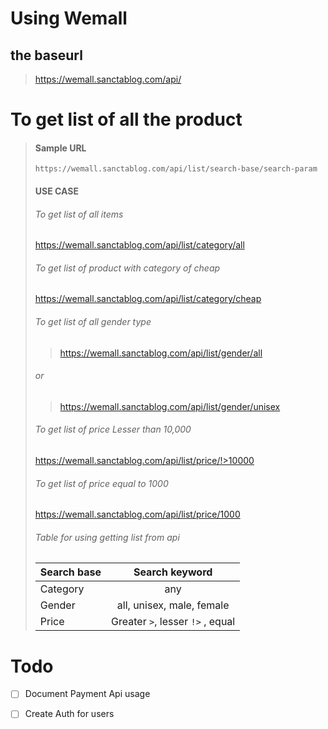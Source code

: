 # Using Wemall 


## the baseurl
>   https://wemall.sanctablog.com/api/

# To get list of all  the product
> #### Sample URL
> `https://wemall.sanctablog.com/api/list/search-base/search-param`
> #### USE CASE
> ###### To get list of all items 
> https://wemall.sanctablog.com/api/list/category/all
> ###### To get list of product with category of cheap
> https://wemall.sanctablog.com/api/list/category/cheap
> ###### To get list of all gender type 
> > https://wemall.sanctablog.com/api/list/gender/all
> ###### or
> > https://wemall.sanctablog.com/api/list/gender/unisex
> ###### To get list of price Lesser than 10,000
> https://wemall.sanctablog.com/api/list/price/!>10000
> ###### To get list of price equal to 1000
> https://wemall.sanctablog.com/api/list/price/1000
> ###### Table for using getting list from api
> | Search base | Search keyword |
> |:---| :---: |
> | Category | any |
> | Gender | all, unisex, male, female |
> | Price | Greater `>`, lesser `!>` , equal |
> ######
> ###### 
> 

# Todo
- [ ] Document Payment Api usage
- [ ] Create Auth for users

